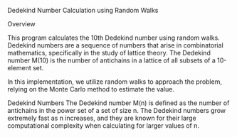 Dedekind Number Calculation using Random Walks

Overview

This program calculates the 10th Dedekind number using random walks. Dedekind numbers are a sequence of numbers that arise in combinatorial mathematics, specifically in the study of lattice theory. The Dedekind number M(10) is the number of antichains in a lattice of all subsets of a 10-element set.

In this implementation, we utilize random walks to approach the problem, relying on the Monte Carlo method to estimate the value.

Dedekind Numbers
The Dedekind number M(n) is defined as the number of antichains in the power set of a set of size n. The Dedekind numbers grow extremely fast as n increases, and they are known for their large computational complexity when calculating for larger values of n.

